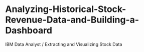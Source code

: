 # Analyzing-Historical-Stock-Revenue-Data-and-Building-a-Dashboard
IBM Data Analyst / Extracting and Visualizing Stock Data
